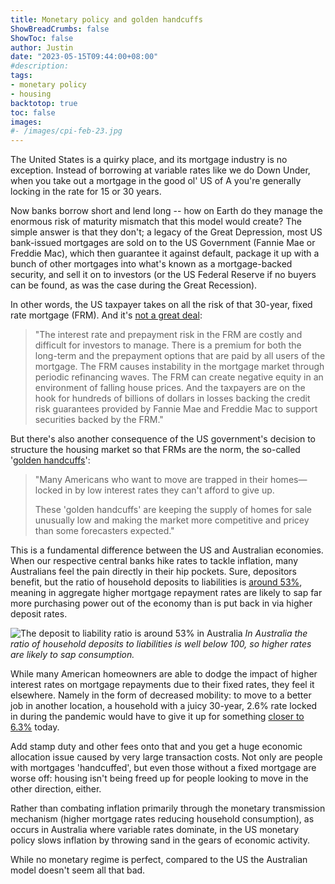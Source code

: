 ```yaml
---
title: Monetary policy and golden handcuffs
ShowBreadCrumbs: false
ShowToc: false
author: Justin
date: "2023-05-15T09:44:00+08:00"
#description: 
tags:
- monetary policy
- housing
backtotop: true
toc: false
images:
#- /images/cpi-feb-23.jpg
---
```


The United States is a quirky place, and its mortgage industry is no exception. Instead of borrowing at variable rates like we do Down Under, when you take out a mortgage in the good ol' US of A you're generally locking in the rate for 15 or 30 years. 

Now banks borrow short and lend long -- how on Earth do they manage the enormous risk of maturity mismatch that this model would create? The simple answer is that they don't; a legacy of the Great Depression, most US bank-issued mortgages are sold on to the US Government (Fannie Mae or Freddie Mac), which then guarantee it against default, package it up with a bunch of other mortgages into what's known as a mortgage-backed security, and sell it on to investors (or the US Federal Reserve if no buyers can be found, as was the case during the Great Recession).

In other words, the US taxpayer takes on all the risk of that 30-year, fixed rate mortgage (FRM). And it's [not a great deal](https://www.researchgate.net/profile/Michael-Lea/publication/228182552_Government_Policy_and_the_Fixed-Rate_Mortgage/links/57c465d008aeb04914357bbc/Government-Policy-and-the-Fixed-Rate-Mortgage.pdf):

> "The interest rate and prepayment risk in the FRM are costly and difficult for investors to manage. There is a premium for both the long-term and the prepayment options that are paid by all users of the mortgage. The FRM causes instability in the mortgage market through periodic refinancing waves. The FRM can create negative equity in an environment of falling house prices. And the taxpayers are on the hook for hundreds of billions of dollars in losses backing the credit risk guarantees provided by Fannie Mae and Freddie Mac to support securities backed by the FRM."

But there's also another consequence of the US government's decision to structure the housing market so that FRMs are the norm, the so-called '[golden handcuffs](https://www.wsj.com/articles/low-mortgage-rates-home-sales-low-supply-899aab29)':

> "Many Americans who want to move are trapped in their homes—locked in by low interest rates they can't afford to give up. 
> 
> These 'golden handcuffs' are keeping the supply of homes for sale unusually low and making the market more competitive and pricey than some forecasters expected."

This is a fundamental difference between the US and Australian economies. When our respective central banks hike rates to tackle inflation, many Australians feel the pain directly in their hip pockets. Sure, depositors benefit, but the ratio of household deposits to liabilities is [around 53%](https://www.rba.gov.au/statistics/tables/), meaning in aggregate higher mortgage repayment rates are likely to sap far more purchasing power out of the economy than is put back in via higher deposit rates.

![The deposit to liability ratio is around 53% in Australia](/images/hh-depos-liabs-may-23.jpg) *In Australia the ratio of household deposits to liabilities is well below 100, so higher rates are likely to sap consumption.*

While many American homeowners are able to dodge the impact of higher interest rates on mortgage repayments due to their fixed rates, they feel it elsewhere. Namely in the form of decreased mobility: to move to a better job in another location, a household with a juicy 30-year, 2.6% rate locked in during the pandemic would have to give it up for something [closer to 6.3%](https://fred.stlouisfed.org/series/MORTGAGE30US) today. 

Add stamp duty and other fees onto that and you get a huge economic allocation issue caused by very large transaction costs. Not only are people with mortgages 'handcuffed', but even those without a fixed mortgage are worse off: housing isn't being freed up for people looking to move in the other direction, either.

Rather than combating inflation primarily through the monetary transmission mechanism (higher mortgage rates reducing household consumption), as occurs in Australia where variable rates dominate, in the US monetary policy slows inflation by throwing sand in the gears of economic activity. 

While no monetary regime is perfect, compared to the US the Australian model doesn't seem all that bad.